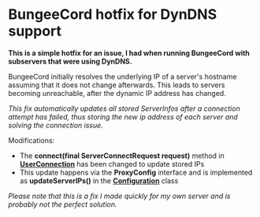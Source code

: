 # BungeeCord hotfix for DynDNS support

**This is a simple hotfix for an issue, I had when running BungeeCord with subservers that were using DynDNS.**

BungeeCord initially resolves the underlying IP of a server's hostname assuming that it does not change afterwards.
This leads to servers becoming unreachable, after the dynamic IP address has changed.

*This fix automatically updates all stored ServerInfos after a connection attempt has failed, thus storing the new ip address of each server and solving the connection issue.*

Modifications:
- The **connect(final ServerConnectRequest request)** method in **[UserConnection](proxy/src/main/java/net/md_5/bungee/UserConnection.java)** has been changed to update stored IPs
- This update happens via the **ProxyConfig** interface and is implemented as **updateServerIPs()** in the **[Configuration](proxy/src/main/java/net/md_5/bungee/conf/Configuration.java)** class


*Please note that this is a fix I made quickly for my own server and is probably not the perfect solution.*
